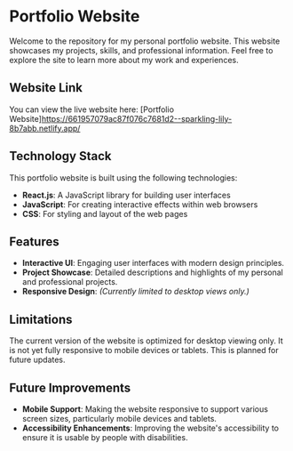 # Portfolio Website

Welcome to the repository for my personal portfolio website. This website showcases my projects, skills, and professional information. Feel free to explore the site to learn more about my work and experiences.

## Website Link

You can view the live website here: [Portfolio Website]https://661957079ac87f076c7681d2--sparkling-lily-8b7abb.netlify.app/

## Technology Stack

This portfolio website is built using the following technologies:

- **React.js**: A JavaScript library for building user interfaces
- **JavaScript**: For creating interactive effects within web browsers
- **CSS**: For styling and layout of the web pages

## Features

- **Interactive UI**: Engaging user interfaces with modern design principles.
- **Project Showcase**: Detailed descriptions and highlights of my personal and professional projects.
- **Responsive Design**: *(Currently limited to desktop views only.)*

## Limitations

The current version of the website is optimized for desktop viewing only. It is not yet fully responsive to mobile devices or tablets. This is planned for future updates.

## Future Improvements

- **Mobile Support**: Making the website responsive to support various screen sizes, particularly mobile devices and tablets.
- **Accessibility Enhancements**: Improving the website's accessibility to ensure it is usable by people with disabilities.

